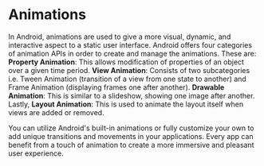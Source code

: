 # Animations

In Android, animations are used to give a more visual, dynamic, and interactive aspect to a static user interface. Android offers four categories of animation APIs in order to create and manage the animations. These are: **Property Animation**: This allows modification of properties of an object over a given time period. **View Animation**: Consists of two subcategories i.e. Tween Animation (transition of a view from one state to another) and Frame Animation (displaying frames one after another). **Drawable Animation**: This is similar to a slideshow, showing one image after another. Lastly, **Layout Animation**: This is used to animate the layout itself when views are added or removed.

You can utilize Android's built-in animations or fully customize your own to add unique transitions and movements in your applications. Every app can benefit from a touch of animation to create a more immersive and pleasant user experience.